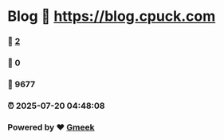 # Blog :link: https://blog.cpuck.com 
### :page_facing_up: [2](https://blog.cpuck.com/tag.html) 
### :speech_balloon: 0 
### :hibiscus: 9677 
### :alarm_clock: 2025-07-20 04:48:08 
### Powered by :heart: [Gmeek](https://github.com/Meekdai/Gmeek)
